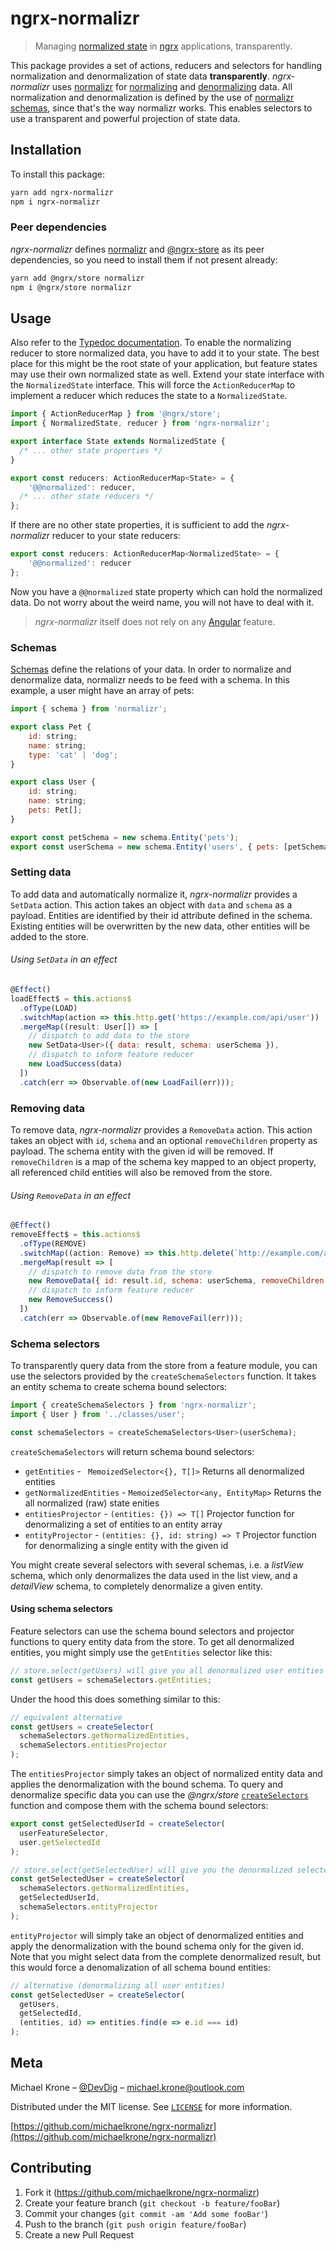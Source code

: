 # ngrx-normalizr
> Managing [normalized state](http://redux.js.org/docs/recipes/reducers/NormalizingStateShape.html) in [ngrx](https://github.com/ngrx/platform) applications, transparently.


This package provides a set of actions, reducers and selectors for handling normalization and denormalization of state data **transparently**.
*ngrx-normalizr* uses [normalizr](https://github.com/paularmstrong/normalizr) for [normalizing](https://github.com/paularmstrong/normalizr/blob/master/docs/api.md#normalizedata-schema) and [denormalizing](https://github.com/paularmstrong/normalizr/blob/master/docs/api.md#denormalizeinput-schema-entities) data. All normalization and denormalization
is defined by the use of [normalizr schemas](https://github.com/paularmstrong/normalizr/blob/master/docs/api.md#schema), since that's the way normalizr works. This enables selectors to use a transparent and powerful projection of state data.

## Installation
To install this package:
```sh
yarn add ngrx-normalizr
npm i ngrx-normalizr
```

### Peer dependencies
*ngrx-normalizr* defines [normalizr](https://github.com/paularmstrong/normalizr) and [@ngrx-store](https://github.com/ngrx/platform/blob/master/docs/store/README.md) as its peer dependencies, so you need to install them if not present already:

```sh
yarn add @ngrx/store normalizr
npm i @ngrx/store normalizr
```

## Usage
Also refer to the [Typedoc documentation](https://michaelkrone.github.io/ngrx-normalizr/).
To enable the normalizing reducer to store normalized data, you have to add it to your state. The best place for this might be the root state of your application, but feature states may use their own normalized state as well. Extend your state interface with the `NormalizedState` interface. This will
force the `ActionReducerMap` to implement a reducer which reduces the state to a `NormalizedState`.

```javascript
import { ActionReducerMap } from '@ngrx/store';
import { NormalizedState, reducer } from 'ngrx-normalizr';

export interface State extends NormalizedState {
  /* ... other state properties */
}

export const reducers: ActionReducerMap<State> = {
	'@@normalized': reducer,
  /* ... other state reducers */
};
```

If there are no other state properties, it is sufficient to add the *ngrx-normalizr* reducer to your state reducers:
```javascript
export const reducers: ActionReducerMap<NormalizedState> = {
	'@@normalized': reducer
};
```

Now you have a `@@normalized` state property which can hold the normalized data. Do not worry about the weird name,
you will not have to deal with it.

> *ngrx-normalizr* itself does not rely on any [Angular](https://angular.io) feature.

### Schemas
[Schemas](https://github.com/paularmstrong/normalizr/blob/master/docs/api.md#schema) define the relations of your data.
In order to normalize and denormalize data, normalizr needs to be feed with a schema. In this example, a user might have
an array of pets:
```javascript
import { schema } from 'normalizr';

export class Pet {
	id: string;
	name: string;
	type: 'cat' | 'dog';
}

export class User {
	id: string;
	name: string;
	pets: Pet[];
}

export const petSchema = new schema.Entity('pets');
export const userSchema = new schema.Entity('users', { pets: [petSchema] });
```

### Setting data
To add data and automatically normalize it, *ngrx-normalizr* provides a `SetData` action. This action takes an object with `data` and `schema` as a
payload. Entities are identified by their id attribute defined in the schema. Existing entities will be overwritten by the new data, other entities
will be added to the store.

###### Using `SetData` in an effect

```javascript
@Effect()
loadEffect$ = this.actions$
  .ofType(LOAD)
  .switchMap(action => this.http.get('https://example.com/api/user'))
  .mergeMap((result: User[]) => [
    // dispatch to add data to the store
    new SetData<User>({ data: result, schema: userSchema }),
    // dispatch to inform feature reducer
    new LoadSuccess(data)
  ])
  .catch(err => Observable.of(new LoadFail(err)));
```

### Removing data
To remove data, *ngrx-normalizr* provides a `RemoveData` action. This action takes an object with `id`, `schema` and an optional `removeChildren` property as payload. The schema entity with the given id will be removed. If `removeChildren` is a map of the schema key mapped to an object property, all referenced child entities will also be removed from the store.

###### Using `RemoveData` in an effect
```javascript
@Effect()
removeEffect$ = this.actions$
  .ofType(REMOVE)
  .switchMap((action: Remove) => this.http.delete(`http://example.com/api/user/${action.payload}`))
  .mergeMap(result => [
    // dispatch to remove data from the store
    new RemoveData({ id: result.id, schema: userSchema, removeChildren: { pets: 'pets' } }),
    // dispatch to inform feature reducer
    new RemoveSuccess()
  ])
  .catch(err => Observable.of(new RemoveFail(err)));
```

### Schema selectors
To transparently query data from the store from a feature module, you can use the selectors provided by the `createSchemaSelectors` function.
It takes an entity schema to create schema bound selectors:

```javascript
import { createSchemaSelectors } from 'ngrx-normalizr';
import { User } from '../classes/user';

const schemaSelectors = createSchemaSelectors<User>(userSchema);
```

`createSchemaSelectors` will return schema bound selectors:

* `getEntities` - ` MemoizedSelector<{}, T[]>` Returns all denormalized entities
* `getNormalizedEntities` - `MemoizedSelector<any, EntityMap>` Returns the all normalized (raw) state enities
* `entitiesProjector` - `(entities: {}) => T[]` Projector function for denormalizing a set of entities to an entity array
* `entityProjector` - `(entities: {}, id: string) => T` Projector function for denormalizing a single entity with the given id

You might create several selectors with several schemas, i.e. a *listView* schema, which only denormalizes the data used in the list
view, and a *detailView* schema, to completely denormalize a given entity.

#### Using schema selectors
Feature selectors can use the schema bound selectors and projector functions to query entity data from the store. To get all denormalized
entities, you might simply use the `getEntities` selector like this:

```javascript
// store.select(getUsers) will give you all denormalized user entities
const getUsers = schemaSelectors.getEntities;
```
Under the hood this does something similar to this:
```javascript
// equivalent alternative
const getUsers = createSelector(
  schemaSelectors.getNormalizedEntities,
  schemaSelectors.entitiesProjector
);

```
The `entitiesProjector` simply takes an object of normalized entity data and applies the denormalization with the bound schema.
To query and denormalize specific data you can use the *@ngrx/store* [`createSelectors`](https://github.com/ngrx/platform/blob/master/docs/store/selectors.md#createselector) function and compose them with the schema bound
selectors:

```javascript
export const getSelectedUserId = createSelector(
  userFeatureSelector,
  user.getSelectedId
);

// store.select(getSelectedUser) will give you the denormalized selected user
const getSelectedUser = createSelector(
  schemaSelectors.getNormalizedEntities,
  getSelectedUserId,
  schemaSelectors.entityProjector
);
```
`entityProjector` will simply take an object of denormalized entities and apply the denormalization with the bound schema only for the given id. Note that you might select data from the complete denormalized result, but this would force a denomalization of all schema bound entities:

```javascript
// alternative (denormalizing all user entities)
const getSelectedUser = createSelector(
  getUsers,
  getSelectedId,
  (entities, id) => entities.find(e => e.id === id)
);
```

## Meta

Michael Krone – [@DevDig](https://twitter.com/DevDig) – michael.krone@outlook.com

Distributed under the MIT license. See [``LICENSE``](https://github.com/michaelkrone/ngrx-normalizr/blob/master/LICENSE) for more information.

[https://github.com/michaelkrone/ngrx-normalizr](https://github.com/michaelkrone/ngrx-normalizr)

## Contributing

1. Fork it (<https://github.com/michaelkrone/ngrx-normalizr>)
2. Create your feature branch (`git checkout -b feature/fooBar`)
3. Commit your changes (`git commit -am 'Add some fooBar'`)
4. Push to the branch (`git push origin feature/fooBar`)
5. Create a new Pull Request
